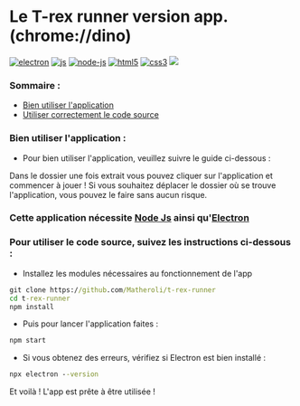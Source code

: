 # Le T-rex runner version app. (chrome://dino)
<p>
  <a href="https://electronjs.org"><img alt="electron" src="https://img.shields.io/badge/-Electron-47848F?style=flat-square&logo=electron&logoColor=black" /></a>
  <a href="https://developer.mozilla.org/docs/Web/JavaScript"><img alt="js" src="https://img.shields.io/badge/-JavaScript-FFEE00?style=flat-square&logo=javascript&logoColor=black" /></a>
  <a href="https://nodejs.org"><img alt="node-js" src="https://img.shields.io/npm/v/npm.svg?logo=nodedotjs"/></a>
  <a href="https://developer.mozilla.org/fr/docs/Web/HTML"><img alt="html5" src="https://img.shields.io/badge/-HTML5-E34F26?style=flat-square&logo=html5&logoColor=black"/></a>
  <a href="https://developer.mozilla.org/fr/docs/Web/HTML"><img alt="css3" src="https://img.shields.io/badge/-CSS3-1572B6?style=flat-square&logo=css3&logoColor=black"/></a>
  <a href="https://github.com/Matheroli/t-rex-runner/releases"><img src="https://img.shields.io/github/downloads/Matheroli/t-rex-runner/total?color=green&style=plastic"></a>
</p>

### Sommaire :
- <a href="#bien-utiliser-lapplication-">Bien utiliser l'application</a>
- <a href="#cette-application-n%C3%A9cessite-electron-ainsi-que-node-js">Utiliser correctement le code source</a>

  
### Bien utiliser l'application :

- Pour bien utiliser l'application, veuillez suivre le guide ci-dessous :

Dans le dossier une fois extrait vous pouvez cliquer sur l'application et commencer à jouer ! 
Si vous souhaitez déplacer le dossier où se trouve l'application, vous pouvez le faire sans aucun risque.

### Cette application nécessite <a href="https://nodejs.org/fr">Node Js</a> ainsi qu'<a href="https://electronjs.org">Electron</a>

### Pour utiliser le code source, suivez les instructions ci-dessous :

 - Installez les modules nécessaires au fonctionnement de l'app

```cmd
git clone https://github.com/Matheroli/t-rex-runner
cd t-rex-runner
npm install
```

- Puis pour lancer l'application faites :

```cmd
npm start
```

- Si vous obtenez des erreurs, vérifiez si Electron est bien installé :

```cmd
npx electron --version
```

Et voilà ! L'app est prête à être utilisée !

